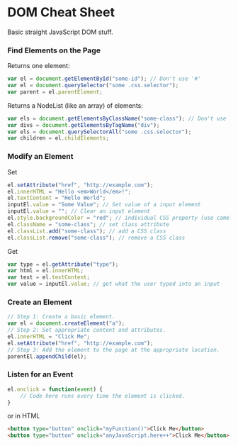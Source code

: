 # DOM Cheat Sheet
Basic straight JavaScript DOM stuff.

### Find Elements on the Page
Returns one element:

```js
var el = document.getElementById("some-id"); // Don't use '#'
var el = document.querySelector("some .css.selector");
var parent = el.parentElement;
```

Returns a NodeList (like an array) of elements:

```js
var els = document.getElementsByClassName("some-class"); // Don't use '.'
var divs = document.getElementsByTagName("div");
var els = document.querySelectorAll("some .css.selector");
var children = el.childElements;
```

### Modify an Element
Set

```js
el.setAttribute("href", "http://example.com");
el.innerHTML = "Hello <em>World</em>!";
el.textContent = "Hello World";
inputEl.value = "Some Value"; // Set value of a input element
inputEl.value = ""; // Clear an input element
el.style.backgroundColor = "red"; // individual CSS property (use camel case)
el.className = "some-class"; // set class attribute
el.classList.add("some-class"); // add a CSS class
el.classList.remove("some-class"); // remove a CSS class
```

Get

```js
var type = el.getAttribute("type");
var html = el.innerHTML;
var text = el.textContent;
var value = inputEl.value; // get what the user typed into an input
```

### Create an Element
```js
// Step 1: Create a basic element.
var el = document.createElement("a");
// Step 2: Set appropriate content and attributes.
el.innerHTML = "Click Me";
el.setAttribute("href", "http://example.com");
// Step 3: Add the element to the page at the appropriate location.
parentEl.appendChild(el);
```

### Listen for an Event
```js
el.onclick = function(event) {
    // Code here runs every time the element is clicked.
}
```

or in HTML

```html
<button type="button" onclick="myFunction()">Click Me</button>
<button type="button" onclick="anyJavaScript.here++">Click Me</button>
```
